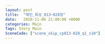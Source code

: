 ```yaml
---
layout: post
title:  "메인_회상_013~028장"
date:   2020-11-06 21:00:00 +0000
categories: Main
Tags: Story Main
SceneCode: ["scene_skip_cp013-028_q1_s10"]
---
```

